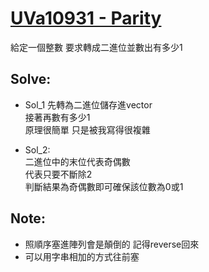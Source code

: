 # [UVa10931 - Parity](https://onlinejudge.org/index.php?option=onlinejudge&Itemid=8&page=show_problem&problem=1872)

給定一個整數
要求轉成二進位並數出有多少1

## Solve:
- Sol_1
    先轉為二進位儲存進vector  
    接著再數有多少1  
    原理很簡單 只是被我寫得很複雜

- Sol_2:  
    二進位中的末位代表奇偶數  
    代表只要不斷除2  
    判斷結果為奇偶數即可確保該位數為0或1

## Note:
- 照順序塞進陣列會是顛倒的 記得reverse回來
- 可以用字串相加的方式往前塞